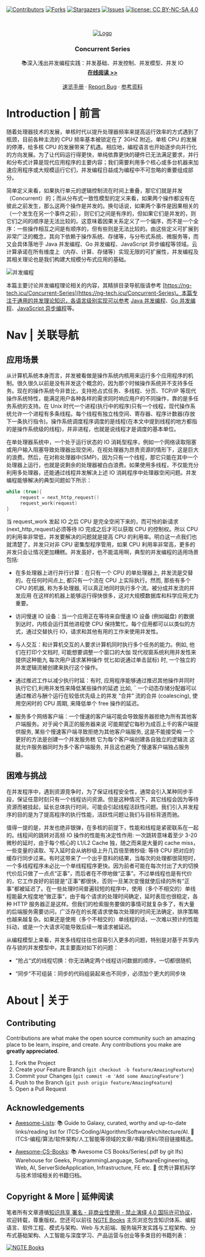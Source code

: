 [![Contributors][contributors-shield]][contributors-url]
[![Forks][forks-shield]][forks-url]
[![Stargazers][stars-shield]][stars-url]
[![Issues][issues-shield]][issues-url]
[![license: CC BY-NC-SA 4.0](https://img.shields.io/badge/license-CC%20BY--NC--SA%204.0-lightgrey.svg)][license-url]

<!-- PROJECT LOGO -->
<br />
<p align="center">
  <a href="https://github.com/wx-chevalier/Concurrent-Series">
    <img src="https://s2.ax1x.com/2019/09/04/nEBum6.png" alt="Logo">
  </a>

  <h3 align="center">Concurrent Series</h3>

  <p align="center">
    📚深入浅出并发编程实践：并发基础、并发控制、并发模型、并发 IO
    <br />
    <a href="https://github.com/wx-chevalier/Concurrent-Series"><strong>在线阅读 >> </strong></a>
    <br />
    <br />
    <a href="https://github.com/wx-chevalier/Concurrent-Series">速览手册</a>
    ·
    <a href="https://github.com/wx-chevalier/Concurrent-Series/issues">Report Bug</a>
    ·
    <a href="https://github.com/wx-chevalier/Concurrent-Series/issues">参考资料</a>
  </p>
</p>

<!-- ABOUT THE PROJECT -->

# Introduction | 前言

随着处理器技术的发展，单核时代以提升处理器频率来提高运行效率的方式遇到了瓶颈，目前各种主流的 CPU 频率基本被锁定在了 3GHZ 附近。单核 CPU 的发展的停滞，给多核 CPU 的发展带来了机遇。相应地，编程语言也开始逐步向并行化的方向发展。为了让代码运行得更快，单纯依靠更快的硬件已无法满足要求，并行和分布式计算是现代应用程序的主要内容；我们需要利用多个核心或多台机器来加速应用程序或大规模运行它们，并发编程日益成为编程中不可忽略的重要组成部分。

简单定义来看，如果执行单元的逻辑控制流在时间上重叠，那它们就是并发（Concurrent）的；而从分布式一致性模型的定义来看，如果两个操作都没有在彼此之前发生，那么这两个操作是并发的。换句话说，如果两个事件是因果相关的（一个发生在另一个事件之前），则它们之间是有序的，但如果它们是并发的，则它们之间的顺序是无法比较的。这意味着因果关系定义了一个偏序，而不是一个全序：一些操作相互之间是有顺序的，但有些则是无法比较的。由这些定义可扩展到非常广泛的概念，其向下依赖于操作系统、存储等，与分布式系统、微服务等，而又会具体落地于 Java 并发编程、Go 并发编程、JavaScript 异步编程等领域。云计算承诺在所有维度上（内存、计算、存储等）实现无限的可扩展性，并发编程及其相关理论也是我们构建大规模分布式应用的基础。

![并发编程](https://s2.ax1x.com/2019/09/02/nCL9Ej.png)

本篇主要讨论并发编程理论相关的内容，其精排目录导航版请参考 [https://ng-tech.icu/Concurrent-Series](https://ng-tech.icu/Concurrent-Series)。本篇专注于通用的并发理论知识，各语言级别实现可以参考 [Java 并发编程](http://ng-tech.icu/Java-Series/)、[Go 并发编程](http://ng-tech.icu/Go-Series/)、[JavaScript 异步编程](http://ng-tech.icu/JavaScript-Series/)等。

# Nav | 关联导航

## 应用场景

从计算机系统本身而言，并发被看做是操作系统内核用来运行多个应用程序的机制。很久很久以前是没有并发这个概念的，因为那个时候操作系统并不支持多任务。现在的操作系统今非昔比，支持抢占式任务、多线程、分页、TCP/IP 等现代操作系统特性，能满足用户各种各样的需求同时响应用户的不同操作，靠的是多任务系统的支持。在 Unix 时代一个进程(执行中的程序)只有一个线程，现代操作系统允许一个进程有多条线程。每个线程有独立栈空间、寄存器、程序计数器(存放下一条执行指令)。操作系统调度程序调度的是线程(在本文中提到线程的地方都指的是操作系统级的线程)，并非进程，也就是说线程才是调度的基本单位。

在单处理器系统中，一个处于运行状态的 IO 消耗型程序，例如一个网络读取阻塞或用户输入阻塞导致处理器出现空闲，在视处理器为昂贵资源的情形下，这是巨大的浪费。然后，在对称处理器中(SMP)，因为只有一个线程，那它只能在其中一个处理器上运行，也就是说剩余的处理器被白白浪费。如果使用多线程，不仅能充分利用多处理器，还能通过线程并发解决上述 IO 消耗程序中处理器空闲问题。并发编程能够解决的典型问题如下所示：

```c
while (true){
     request = next_http_request()
     request_work(request)
}
```

当 request_work 发起 IO 之后 CPU 是完全空闲下来的，而可怜的新请求(next_http_request)必须等待 IO 完成之后才可以获取 CPU 的控制权。所以 CPU 的利用率非常低，并发要解决的问题就是提高 CPU 的利用率。明白这一点我们也就清楚了，并发只对非 CPU 密集型程序管用，如果 CPU 利用率非常高，更多的并发只会让情况更加糟糕。并发虽好，也不能滥用啊，典型的并发编程的适用场景包括:

- 在多处理器上进行并行计算：在只有一个 CPU 的单处理器上, 井发流是交替的。在任何时间点上, 都只有一个流在 CPU 上实际执行。然而, 那些有多个 CPU 的机器, 称为多处理器, 可以真正地同时执行多个流。被分成并发流的并发应用 在这样的机器上能够运行得快很多，这对大规模数据库和科学应用尤为重要。

- 访问慢速 IO 设备：当一个应用正在等待来自慢速 IO 设备 (例如磁盘) 的数据到达时，内核会运行其他进程使 CPU 保持繁忙。每个应用都可以以类似的方式，通过交替执行 IO，请求和其他有用的工作来使用并发性。

- 与人交互：和计算机交互的人要求计算机同时执行多个任务的能力。例如, 他们在打印个文档时, 可能想要调整一个窗口的大伽 现代视窗系统利用并发性来提供这种能九 每次用户请求某种操作 忧匕如说通过单击鼠标) 时, 一个独立的并发逻辑流被创建来执行这个操作。

- 通过推迟工作以减少执行时延：有时, 应用程序能够通过推迟其他操作井同时执行它们,利用并发性来降低某些操作的延遮 比如, ˉ 一个动态存储分配器可以通过椎迟与酬个运行在较低优先级上的并发 “合井” 流的合并 (coalescing), 使用空闲时的 CPU 周期, 来降低单个 free 操作的延迟。

- 服务多个网络客户端：一个慢速的客户端可能会导致服务器拒绝为所有其他客户端服务。对于闻个真正的服务器来说 可能期望它每秒为成百上千的客户端提供服务, 某些个慢速客户端寻致拒绝为其他客户端服务, 这是不能接受峋 一个更好的方法是创建一个并发服务糕 它为每个客户端创建各自独立的逻辑流 这就允许服务器同时为多个客户端服务, 并且这也避免了慢速客户端独占服务器。

## 困难与挑战

在并发程序中，遇到资源竞争时，为了保证线程安全性，通常会引入某种同步手段，保证任意时刻只有一个线程访问资源。但是这种情况下，其它线程会因为等待资源而被挂起，延长总体执行时间，可能会引起线程活跃性问题。我们引入并发程序的目的是为了提高程序的执行性能，活跃性问题让我们与目标背道而驰。

值得一提的是，并发也绝非银弹，在多核的前提下，性能和线程是紧密联系在一起的。线程间的跳转对高频 IO 操作的性能有决定性作用: 一次跳转意味着至少 3-20 微秒的延时，由于每个核心的 L1/L2 Cache 独，随之而来是大量的 cache miss，一些变量的读取、写入延时会从纳秒级上升几百倍至微秒级: 等待 CPU 把对应的缓存行同步过来。有时这带来了一个出乎意料的结果，当每次的处理都很简短时，一个多线程程序未必比一个单线程程序更快。因为前者可能在每次付出了大的切换代价后只做了一点点“正事”，而后者在不停地做“正事”。不过单线程也是有代价的，它工作良好的前提是“正事”都很快，否则一旦某次变慢就使后续的所有“正事”都被延迟了。在一些处理时间普遍较短的程序中，使用（多个不相交的）单线程能最大程度地”做正事“，由于每个请求的处理时间确定，延时表现也很稳定，各种 HTTP 服务器正是这样。但我们的检索服务要做的事情可就复杂多了，有大量的后端服务需要访问，广泛存在的长尾请求使每次处理的时间无法确定，排序策略也越来越复杂。如果还是使用（多个不相交的）单线程的话，一次难以预计的性能抖动，或是一个大请求可能导致后续一堆请求被延迟。

从编程模型上来看，并发多线程往往也容易引入更多的问题，特别是对基于共享内存与锁的并发模型中，其主要面对如下的问题：

- “抢占“式的线程切换：你无法确定两个线程访问数据的顺序，一切都很随机

- “同步“不可组装：同步的代码组装起来也不同步，必须加个更大的同步块

# About | 关于

<!-- CONTRIBUTING -->

## Contributing

Contributions are what make the open source community such an amazing place to be learn, inspire, and create. Any contributions you make are **greatly appreciated**.

1. Fork the Project
2. Create your Feature Branch (`git checkout -b feature/AmazingFeature`)
3. Commit your Changes (`git commit -m 'Add some AmazingFeature'`)
4. Push to the Branch (`git push origin feature/AmazingFeature`)
5. Open a Pull Request

<!-- ACKNOWLEDGEMENTS -->

## Acknowledgements

- [Awesome-Lists](https://github.com/wx-chevalier/Awesome-Lists): 📚 Guide to Galaxy, curated, worthy and up-to-date links/reading list for ITCS-Coding/Algorithm/SoftwareArchitecture/AI. 💫 ITCS-编程/算法/软件架构/人工智能等领域的文章/书籍/资料/项目链接精选。

- [Awesome-CS-Books](https://github.com/wx-chevalier/Awesome-CS-Books): :books: Awesome CS Books/Series(.pdf by git lfs) Warehouse for Geeks, ProgrammingLanguage, SoftwareEngineering, Web, AI, ServerSideApplication, Infrastructure, FE etc. :dizzy: 优秀计算机科学与技术领域相关的书籍归档。

## Copyright & More | 延伸阅读

笔者所有文章遵循[知识共享 署名 - 非商业性使用 - 禁止演绎 4.0 国际许可协议](https://creativecommons.org/licenses/by-nc-nd/4.0/deed.zh)，欢迎转载，尊重版权。您还可以前往 [NGTE Books](https://ng-tech.icu/books/) 主页浏览包含知识体系、编程语言、软件工程、模式与架构、Web 与大前端、服务端开发实践与工程架构、分布式基础架构、人工智能与深度学习、产品运营与创业等多类目的书籍列表：

[![NGTE Books](https://s2.ax1x.com/2020/01/18/19uXtI.png)](https://ng-tech.icu/books/)

<!-- MARKDOWN LINKS & IMAGES -->
<!-- https://www.markdownguide.org/basic-syntax/#reference-style-links -->

[contributors-shield]: https://img.shields.io/github/contributors/wx-chevalier/Concurrent-Series.svg?style=flat-square
[contributors-url]: https://github.com/wx-chevalier/Concurrent-Series/graphs/contributors
[forks-shield]: https://img.shields.io/github/forks/wx-chevalier/Concurrent-Series.svg?style=flat-square
[forks-url]: https://github.com/wx-chevalier/Concurrent-Series/network/members
[stars-shield]: https://img.shields.io/github/stars/wx-chevalier/Concurrent-Series.svg?style=flat-square
[stars-url]: https://github.com/wx-chevalier/Concurrent-Series/stargazers
[issues-shield]: https://img.shields.io/github/issues/wx-chevalier/Concurrent-Series.svg?style=flat-square
[issues-url]: https://github.com/wx-chevalier/Concurrent-Series/issues
[license-shield]: https://img.shields.io/github/license/wx-chevalier/Concurrent-Series.svg?style=flat-square
[license-url]: https://github.com/wx-chevalier/Concurrent-Series/blob/master/LICENSE.txt

